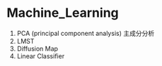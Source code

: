 # Machine_Learning

1. PCA (principal component analysis) 主成分分析
2. LMST
3. Diffusion Map
4. Linear Classifier
